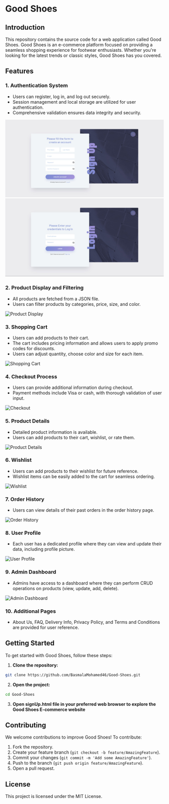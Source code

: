 # Good Shoes

## Introduction

This repository contains the source code for a web application called Good Shoes. Good Shoes is an e-commerce platform focused on providing a seamless shopping experience for footwear enthusiasts. Whether you're looking for the latest trends or classic styles, Good Shoes has you covered.

## Features

### 1. Authentication System
- Users can register, log in, and log out securely.
- Session management and local storage are utilized for user authentication.
- Comprehensive validation ensures data integrity and security.

![Authentication](readmeImgs/signup.jpg)
![Authentication](readmeImgs/login.jpg)

### 2. Product Display and Filtering
- All products are fetched from a JSON file.
- Users can filter products by categories, price, size, and color.

![Product Display](images/product_display.png)

### 3. Shopping Cart
- Users can add products to their cart.
- The cart includes pricing information and allows users to apply promo codes for discounts.
- Users can adjust quantity, choose color and size for each item.

![Shopping Cart](images/shopping_cart.png)

### 4. Checkout Process
- Users can provide additional information during checkout.
- Payment methods include Visa or cash, with thorough validation of user input.

![Checkout](images/checkout.png)

### 5. Product Details
- Detailed product information is available.
- Users can add products to their cart, wishlist, or rate them.

![Product Details](images/product_details.png)

### 6. Wishlist
- Users can add products to their wishlist for future reference.
- Wishlist items can be easily added to the cart for seamless ordering.

![Wishlist](images/wishlist.png)

### 7. Order History
- Users can view details of their past orders in the order history page.

![Order History](images/order_history.png)

### 8. User Profile
- Each user has a dedicated profile where they can view and update their data, including profile picture.

![User Profile](images/user_profile.png)

### 9. Admin Dashboard
- Admins have access to a dashboard where they can perform CRUD operations on products (view, update, add, delete).

![Admin Dashboard](images/admin_dashboard.png)

### 10. Additional Pages
- About Us, FAQ, Delivery Info, Privacy Policy, and Terms and Conditions are provided for user reference.

## Getting Started

To get started with Good Shoes, follow these steps:

1. **Clone the repository:**

```bash
git clone https://github.com/BasmalaMohamed46/Good-Shoes.git
```

2. **Open the project:**

```bash
cd Good-Shoes
```

3. **Open signUp.html file in your preferred web browser to explore the Good Shoes E-commerce website**


## Contributing

We welcome contributions to improve Good Shoes! To contribute:

1. Fork the repository.
2. Create your feature branch (`git checkout -b feature/AmazingFeature`).
3. Commit your changes (`git commit -m 'Add some AmazingFeature'`).
4. Push to the branch (`git push origin feature/AmazingFeature`).
5. Open a pull request.

## License

This project is licensed under the MIT License.




